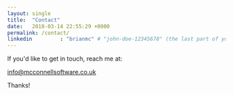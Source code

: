 ```yaml
---
layout: single
title:  "Contact"
date:   2018-03-14 22:55:29 +0000
permalink: /contact/
linkedin         : "brianmc" # "john-doe-12345678" (the last part of your profile url, e.g. https://www.linkedin.com/in/john-doe-12345678)
---
```

If you'd like to get in touch, reach me at:

info@mcconnellsoftware.co.uk

Thanks!